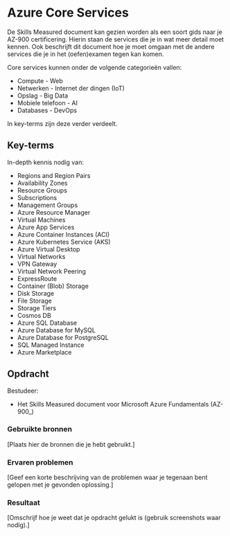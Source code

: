 # Azure Core Services
De Skills Measured document kan gezien worden als een soort gids naar je AZ-900 certificering. Hierin staan de services die je in wat meer detail moet kennen. Ook beschrijft dit document hoe je moet omgaan met de andere services die je in het (oefen)examen tegen kan komen.

Core services kunnen onder de volgende categorieën vallen: 
-   Compute             -   Web
-   Netwerken           -   Internet der dingen (IoT)
-   Opslag              -   Big Data
-   Mobiele telefoon    -   AI
-   Databases           -   DevOps

In key-terms zijn deze verder verdeelt.

## Key-terms
In-depth kennis nodig van:
- Regions and Region Pairs
- Availability Zones
- Resource Groups
- Subscriptions
- Management Groups
- Azure Resource Manager
- Virtual Machines
- Azure App Services
- Azure Container Instances (ACI)
- Azure Kubernetes Service (AKS)
- Azure Virtual Desktop
- Virtual Networks
- VPN Gateway
- Virtual Network Peering
- ExpressRoute
- Container (Blob) Storage
- Disk Storage
- File Storage
- Storage Tiers
- Cosmos DB
- Azure SQL Database
- Azure Database for MySQL
- Azure Database for PostgreSQL
- SQL Managed Instance
- Azure Marketplace

## Opdracht
Bestudeer:
-	Het Skills Measured document voor Microsoft Azure Fundamentals (AZ-900_)
### Gebruikte bronnen
[Plaats hier de bronnen die je hebt gebruikt.]

### Ervaren problemen
[Geef een korte beschrijving van de problemen waar je tegenaan bent gelopen met je gevonden oplossing.]

### Resultaat
[Omschrijf hoe je weet dat je opdracht gelukt is (gebruik screenshots waar nodig).]
